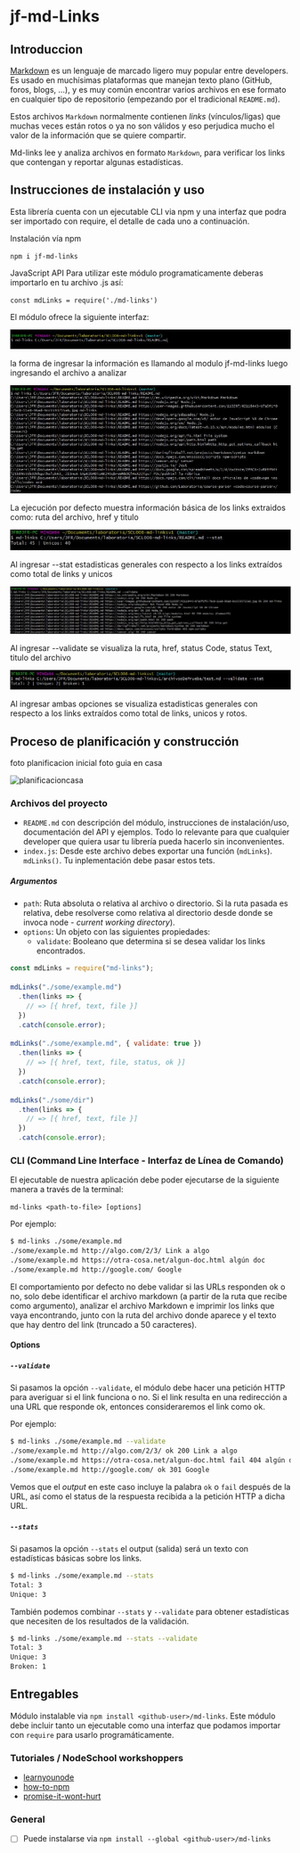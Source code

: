 # jf-md-Links

## Introduccion

[Markdown](https://es.wikipedia.org/wiki/Markdown) es un lenguaje de marcado
ligero muy popular entre developers. Es usado en muchísimas plataformas que
manejan texto plano (GitHub, foros, blogs, ...), y es muy común
encontrar varios archivos en ese formato en cualquier tipo de repositorio
(empezando por el tradicional `README.md`).

Estos archivos `Markdown` normalmente contienen _links_ (vínculos/ligas) que
muchas veces están rotos o ya no son válidos y eso perjudica mucho el valor de
la información que se quiere compartir.

Md-links lee y analiza archivos
en formato `Markdown`, para verificar los links que contengan y reportar
algunas estadísticas.

## Instrucciones de instalación y uso


Esta librería cuenta con un ejecutable CLI via npm y una interfaz que podra ser importado con require, el detalle de cada uno a continuación.

Instalación vía npm

`npm i jf-md-links`


JavaScript API
Para utilizar este módulo programaticamente deberas importarlo en tu archivo .js así:

`const mdLinks = require('./md-links')`

El módulo ofrece la siguiente interfaz:

![usoBasico](./archivosDePrueba/Modo_de_uso.JPG)

la forma de ingresar la información es llamando al modulo jf-md-links luego ingresando el archivo a analizar 

![pordefecto](./archivosDePrueba/por_defecto.JPG)

La ejecución por defecto muestra información básica de los links extraidos como: ruta del archivo, href y titulo

![stat](./archivosDePrueba/Ejecutando_stat.JPG)

Al ingresar --stat estadisticas generales con respecto a los links extraídos como total de links y unicos

![validate](./archivosDePrueba/Ejecutando_validate.JPG)

Al ingresar --validate se visualiza la ruta, href, status Code, status Text, titulo del archivo

![validateystat](./archivosDePrueba/Ejecutando_validate_y_stat.JPG)

Al ingresar ambas opciones se visualiza estadisticas generales con respecto a los links extraídos como total de links, unicos y rotos. 



## Proceso de planificación y construcción
foto planificacion inicial
foto guia en casa

![planificacioncasa](./archivosDePrueba/planificacion_casa.JPG)




### Archivos del proyecto

- `README.md` con descripción del módulo, instrucciones de instalación/uso,
  documentación del API y ejemplos. Todo lo relevante para que cualquier
  developer que quiera usar tu librería pueda hacerlo sin inconvenientes.
- `index.js`: Desde este archivo debes exportar una función (`mdLinks`).
  `mdLinks()`. Tu inplementación debe pasar estos tets.



##### Argumentos

- `path`: Ruta absoluta o relativa al archivo o directorio. Si la ruta pasada es
  relativa, debe resolverse como relativa al directorio desde donde se invoca
  node - _current working directory_).
- `options`: Un objeto con las siguientes propiedades:
  * `validate`: Booleano que determina si se desea validar los links
    encontrados.

```js
const mdLinks = require("md-links");

mdLinks("./some/example.md")
  .then(links => {
    // => [{ href, text, file }]
  })
  .catch(console.error);

mdLinks("./some/example.md", { validate: true })
  .then(links => {
    // => [{ href, text, file, status, ok }]
  })
  .catch(console.error);

mdLinks("./some/dir")
  .then(links => {
    // => [{ href, text, file }]
  })
  .catch(console.error);
```

### CLI (Command Line Interface - Interfaz de Línea de Comando)

El ejecutable de nuestra aplicación debe poder ejecutarse de la siguiente
manera a través de la terminal:

`md-links <path-to-file> [options]`

Por ejemplo:

```sh
$ md-links ./some/example.md
./some/example.md http://algo.com/2/3/ Link a algo
./some/example.md https://otra-cosa.net/algun-doc.html algún doc
./some/example.md http://google.com/ Google
```

El comportamiento por defecto no debe validar si las URLs responden ok o no,
solo debe identificar el archivo markdown (a partir de la ruta que recibe como
argumento), analizar el archivo Markdown e imprimir los links que vaya
encontrando, junto con la ruta del archivo donde aparece y el texto
que hay dentro del link (truncado a 50 caracteres).

#### Options

##### `--validate`

Si pasamos la opción `--validate`, el módulo debe hacer una petición HTTP para
averiguar si el link funciona o no. Si el link resulta en una redirección a una
URL que responde ok, entonces consideraremos el link como ok.

Por ejemplo:

```sh
$ md-links ./some/example.md --validate
./some/example.md http://algo.com/2/3/ ok 200 Link a algo
./some/example.md https://otra-cosa.net/algun-doc.html fail 404 algún doc
./some/example.md http://google.com/ ok 301 Google
```

Vemos que el _output_ en este caso incluye la palabra `ok` o `fail` después de
la URL, así como el status de la respuesta recibida a la petición HTTP a dicha
URL.

##### `--stats`

Si pasamos la opción `--stats` el output (salida) será un texto con estadísticas
básicas sobre los links.

```sh
$ md-links ./some/example.md --stats
Total: 3
Unique: 3
```

También podemos combinar `--stats` y `--validate` para obtener estadísticas que
necesiten de los resultados de la validación.

```sh
$ md-links ./some/example.md --stats --validate
Total: 3
Unique: 3
Broken: 1
```

## Entregables

Módulo instalable via `npm install <github-user>/md-links`. Este módulo debe
incluir tanto un ejecutable como una interfaz que podamos importar con `require`
para usarlo programáticamente.


### Tutoriales / NodeSchool workshoppers

- [learnyounode](https://github.com/workshopper/learnyounode)
- [how-to-npm](https://github.com/workshopper/how-to-npm)
- [promise-it-wont-hurt](https://github.com/stevekane/promise-it-wont-hurt)



### General

- [ ] Puede instalarse via `npm install --global <github-user>/md-links`

